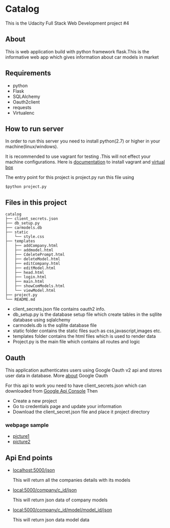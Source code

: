 # Catalog
  This is the Udacity Full Stack Web Development project #4
  
  
## About
   This is web application build with python framework flask.This is the informative web app
   which gives information about car models in market
   
   
## Requirements
  - python
  - Flask
  - SQLAlchemy
  - Oauth2client
  - requests
  - Virtualenc
  
  
## How to run server
  In order to run this server you need to install python(2.7) or higher in your machine(linux/windows).


  It is recommended to use vagrant for testing .This will not effect your machine configurations.
  Here is [documentation](https://www.vagrantup.com/docs/) to install vagrant and [virtual box](https://www.virtualbox.org/wiki/Documentation) 
  
  
  The entry point for this project is project.py
  run this file using
  ```
  $python project.py
  
  ```
## Files in this project
  ```
  catalog
  ├── client_secrets.json
  ├── db_setup.py
  ├── carmodels.db
  ├── static
  │   └── style.css
  ├── templates
  │   ├── addCompany.html
  │   ├── addmodel.html
  │   ├── CdeletePrompt.html
  │   ├── deleteModel.html
  │   ├── editCompany.html
  │   ├── editModel.html
  │   ├── head.html
  │   ├── login.html
  │   ├── main.html
  │   ├── showComModels.html
  │   └── viewModel.html
  ├── project.py
  └── README.md
  ```
  - client_secrets.json file contains oauth2 info.
  - db_setup.py is the database setup file which create tables in the sqllite database using sqlalchemy
  - carmodels.db is the sqllite database file
  - static folder contains the static files such as css,javascript,images etc.
  - templates folder contains the html files which is used to render data
  - Project.py is the main file which contains all routes and logic
## Oauth 
  This application authenticates users using Google Oauth v2 api and stores user data in database.
  More [about](https://developers.google.com/identity/protocols/OAuth2) Google Oauth 
  
  
  For this api to work you need to have client_secrets.json which can downloaded from [Google Api Console](https://console.developers.google.con) 
  Then
  - Create a new project
  - Go to credentials page and update your information
  - Download the client_secret.json file and place it project directory
  
### webpage sample
   - [picture1](https://lh4.googleusercontent.com/CCLYRLrtBhc96XYIZxc_up_9kfaI6uQfj1nqF4_rA61h3fBUXGLzWIIfporOFtWDX7EUMFYeWU8VZhtDVdzt=w1960-h3936-rw)
   - [picture2](https://lh3.googleusercontent.com/lqOiOHwnsTwLGLlSnQncVnBbsZhTF_0OjKi-0MhuVyzBP44z54D6slBR2qQrM96stjNYcjKI61vPl0e81QpK=w1960-h3936-rw)

## Api End points
  - [localhost:5000/json](http://localhost:5000/json)


    This will return all the companies details with its models
    
    
  - [local:5000/company/c_id/json](http://local:5000/company/1/json)


     This will return json data of company models
     
     
  - [local:5000/company/c_id/model/model_id/json](http://localhost:5000/company/4/model/3/json)


    This will return json data model data
